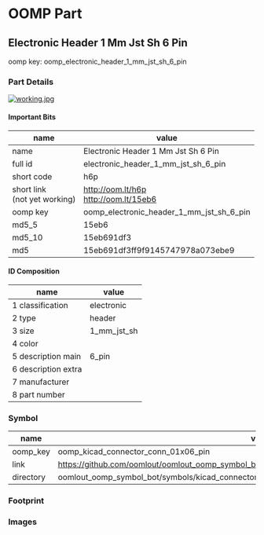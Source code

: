 # OOMP Part  
## Electronic Header 1 Mm Jst Sh 6 Pin  
  
oomp key: oomp_electronic_header_1_mm_jst_sh_6_pin  
  
### Part Details  
  
[![working.jpg](working_600.jpg)](working.jpg)  
  
#### Important Bits  
| name | value | 
| --- | --- | 
| name | Electronic Header 1 Mm Jst Sh 6 Pin | 
| full id | electronic_header_1_mm_jst_sh_6_pin | 
| short code | h6p | 
| short link<br>(not yet working) | http://oom.lt/h6p<br>http://oom.lt/15eb6 | 
| oomp key | oomp_electronic_header_1_mm_jst_sh_6_pin | 
| md5_5 | 15eb6 | 
| md5_10 | 15eb691df3 | 
| md5 | 15eb691df3ff9f9145747978a073ebe9 | 
#### ID Composition  
| name | value | 
| --- | --- | 
| 1 classification | electronic | 
| 2 type | header | 
| 3 size | 1_mm_jst_sh | 
| 4 color |  | 
| 5 description main | 6_pin | 
| 6 description extra |  | 
| 7 manufacturer |  | 
| 8 part number |  | 
### Symbol  
| name | value | 
| --- | --- | 
| oomp_key | oomp_kicad_connector_conn_01x06_pin | 
| link | https://github.com/oomlout/oomlout_oomp_symbol_bot/tree/main/symbols/kicad_connector_conn_01x06_pin | 
| directory | oomlout_oomp_symbol_bot/symbols/kicad_connector_conn_01x06_pin//working/working.kicad_sym | 
### Footprint  
### Images  
